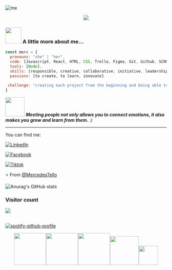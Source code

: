![me](https://user-images.githubusercontent.com/108855237/199408837-b9111483-c8f2-408f-a367-ce4307572a95.png)
<p align="center">
  <!-- Typing SVG by DenverCoder1 - https://github.com/MercedesTello/readme-typing-svg -->
  <a href="https://github.com/MercedesTello/readme-typing-svg"><img src="https://readme-typing-svg.demolab.com/?lines=Front-End%20Developer;Experienced%20UI;%20Laboratoria%20Student%20experience;Always%20learning%20new%20things&font=Fira%20Code&center=true&width=440&height=45&color=f75c7e&vCenter=true&size=22&pause=1000" /></a>
  

### <img src="https://media.giphy.com/media/qKltgF7Aw515K/giphy.gif" width="50"> A little more about me...  

```javascript
const merc = {
  pronouns: "she" | "her",
  code: [Javascript, React, HTML, CSS, Trello, Figma, Git, Github, SCRUM, Slack],
  tools: [Node],
  skills: [responsible, creative, collaborative, initiative, leadership, productivity],
  passions: [to create, to learn, innovate]
  
 challenge: "creating each project from the beginning and being able to investigate and learn, will always be new challenges"
}
```

<img src="https://media.giphy.com/media/LnQjpWaON8nhr21vNW/giphy.gif" width="60"> <em><b>Meeting people not only allows you to connect emotions, it also makes you grow and learn from them.</b> :)</em>

---
You can find me:

<a href="https://www.linkedin.com/in/mercedes-tello-españa" target="_blank"><img src="https://img.shields.io/badge/LinkedIn-%230077B5.svg?&style=flat-square&logo=linkedin&logoColor=white" alt="LinkedIn"></a>

<a href="https://www.facebook.com/profile.php?id=100073722244309" target="_blank"><img src="https://img.shields.io/badge/Facebook-%231877F2.svg?&style=flat-square&logo=facebook&logoColor=white" alt="Facebook"></a>

<a href="https://www.tiktok.com/@la_gorda_programadora" target="_blank"><img src="https://img.shields.io/badge/Tiktok-%231877F2.svg?&style=flat-square&logo=tiktok&logoColor=white" alt="Tiktok"></a>




⭐️ From [@MercedesTello](https://github.com/MercedesTello)
  
  ![Anurag's GitHub stats](https://github-readme-stats.vercel.app/api?username=MercedesTello)
&nbsp;
  
### Visitor count
<img src="https://profile-counter.glitch.me/MercedesTello/count.svg" />


 
<br>[![spotify-github-profile](https://spotify-github-profile.vercel.app/api/view?uid=pt1ate&cover_image=false&theme=default&show_offline=false&background_color=2e0b32&bar_color_cover=true)](https://spotify-github-profile.vercel.app/api/view?uid=pt1ate&redirect=true)</b>

<p align="center">
<img src="https://i.giphy.com/media/KzJkzjggfGN5Py6nkT/200.webp" width="100"><img src="https://i.giphy.com/media/IdyAQJVN2kVPNUrojM/200.webp" width="100"><img src="https://media.giphy.com/media/kH6CqYiquZawmU1HI6/giphy.gif" width ="100"><img src= "https://media.giphy.com/media/axwMQreFDFc56Pyz8C/giphy.gif" width="90"><img src= "https://media.giphy.com/media/q9Bt41UfVX46hcmNh7/giphy.gif" width="60">
</p>
